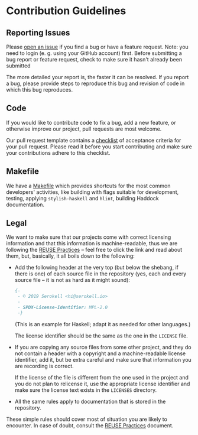 # Contribution Guidelines

## Reporting Issues

[//]: # (Add proper project)
[//]: # (Can be a github link)
Please [open an issue](https://issues.serokell.io/newIssue?project=KEK)
if you find a bug or have a feature request.
Note: you need to login (e. g. using your GitHub account) first.
Before submitting a bug report or feature request, check to make sure it hasn't already been submitted

The more detailed your report is, the faster it can be resolved.
If you report a bug, please provide steps to reproduce this bug and revision of code in which this bug reproduces.


## Code

If you would like to contribute code to fix a bug, add a new feature, or
otherwise improve our project, pull requests are most welcome.

Our pull request template contains a [checklist](./pull_request_template.md#white_check_mark-checklist-for-your-pull-request) of acceptance criteria for your pull request.
Please read it before you start contributing and make sure your contributions adhere to this checklist.


[//]: # (Describe some useful for developers things present in this repository)
[//]: # (For example, you can have a Makefile)
## Makefile

We have a [Makefile](/Makefile) which provides shortcuts for the most
common developers' activities, like building with flags suitable for
development, testing, applying `stylish-haskell` and `hlint`, building
Haddock documentation.


## Legal

We want to make sure that our projects come with correct licensing information
and that this information is machine-readable, thus we are following the
[REUSE Practices][reuse] – feel free to click the link and read about them,
but, basically, it all boils down to the following:

  * Add the following header at the very top (but below the shebang, if there
    is one) of each source file in the repository (yes, each and every source
    file – it is not as hard as it might sound):

    ```haskell
    {-
     - © 2019 Serokell <hi@serokell.io>
     -
     - SPDX-License-Identifier: MPL-2.0
     -}
    ```

    (This is an example for Haskell; adapt it as needed for other languages.)

    The license identifier should be the same as the one in the `LICENSE` file.

  * If you are copying any source files from some other project, and they do not
    contain a header with a copyright and a machine-readable license identifier,
    add it, but be extra careful and make sure that information you are recording
    is correct.

    If the license of the file is different from the one used in the project and
    you do not plan to relicense it, use the appropriate license identifier and
    make sure the license text exists in the `LICENSES` directory.

  * All the same rules apply to documentation that is stored in the repository.

These simple rules should cover most of situation you are likely to encounter.
In case of doubt, consult the [REUSE Practices][reuse] document.

[reuse]: https://reuse.software/practices/2.0/
